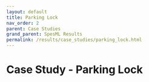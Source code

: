 ```yaml
---
layout: default
title: Parking Lock
nav_order: 2
parent: Case Studies
grand_parent: SpesML Results
permalink: /results/case_studies/parking_lock.html
---
```

# Case Study - Parking Lock
